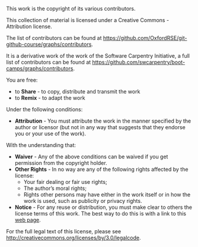 This work is the copyright of its various contributors. 

This collection of material is licensed under a Creative Commons - Attribution license. 

The list of contributors can be found at https://github.com/OxfordRSE/git-github-course/graphs/contributors.

It is a derivative work of the work of the Software Carpentry Initiative, 
a full list of contributors can be found at https://github.com/swcarpentry/boot-camps/graphs/contributors. 

You are free:

- to **Share** - to copy, distribute and transmit the work
- to **Remix** - to adapt the work

Under the following conditions:

- **Attribution** - You must attribute the work in the manner specified by the
  author or licensor (but not in any way that suggests that they endorse you or
  your use of the work).

With the understanding that:

- **Waiver** - Any of the above conditions can be waived if you get permission
  from the copyright holder.
- **Other Rights** - In no way are any of the following rights affected by the
  license:
  - Your fair dealing or fair use rights;
  - The author’s moral rights;
  - Rights other persons may have either in the work itself or in how the work
    is used, such as publicity or privacy rights.
- **Notice** - For any reuse or distribution, you must make clear to others the
  license terms of this work. The best way to do this is with a link to this
  [web page](http://creativecommons.org/licenses/by/3.0/).

For the full legal text of this license, please see
http://creativecommons.org/licenses/by/3.0/legalcode.
